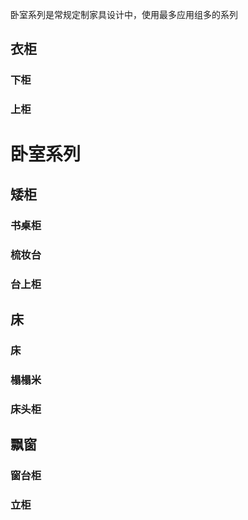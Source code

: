 卧室系列是常规定制家具设计中，使用最多应用组多的系列

## 衣柜

### 下柜

### 上柜

# 卧室系列

## 矮柜

### 书桌柜

### 梳妆台

### 台上柜 

## 床

### 床

### 榻榻米

### 床头柜

## 飘窗

### 窗台柜

### 立柜